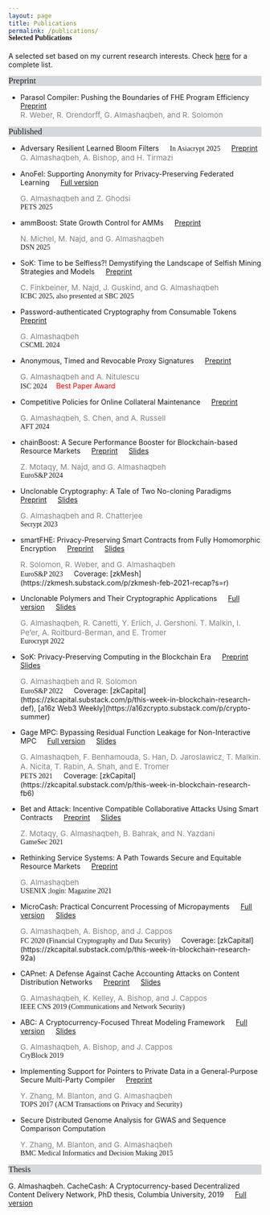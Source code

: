 ```yaml
---
layout: page
title: Publications
permalink: /publications/
---
```


<h4 style="font-family: 'Comic Sans MS'; margin-top: -30px;">Selected Publications</h4>

A selected set based on my current research interests. Check [here](https://scholar.google.com/citations?hl=en&user=QKIkII0AAAAJ&view_op=list_works&sortby=pubdate) for a complete list.<br/>

<div style="font-family: 'Comic Sans MS'; font-size:17px; background-color:rgb(213, 216, 220);margin-bottom:6px;">Preprint</div> 

* Parasol Compiler: Pushing the Boundaries of FHE Program Efficiency &emsp; [Preprint](https://eprint.iacr.org/2025/1144.pdf)<br/>
  <span style="color:grey; font-size:15px;">R. Weber, R. Orendorff, G. Almashaqbeh, and R. Solomon</span>


<div style="font-family: 'Comic Sans MS'; font-size:17px; background-color:rgb(213, 216, 220);margin-bottom:6px;">Published</div> 

* Adversary Resilient Learned Bloom Filters &emsp; <span style="font-family: 'Comic Sans MS';">In Asiacrypt 2025</span>  &emsp; [Preprint](https://eprint.iacr.org/2024/754.pdf)<br/>
  <span style="color:grey; font-size:15px;">G. Almashaqbeh, A. Bishop, and H. Tirmazi</span>

* AnoFel: Supporting Anonymity for Privacy-Preserving Federated Learning &emsp; [Full version](https://petsymposium.org/popets/2025/popets-2025-0051.pdf)<br/>
  <div style="color:grey; font-size:15px;">G. Almashaqbeh and Z. Ghodsi</div>
  <span style="font-family: 'Comic Sans MS';">PETS 2025</span>

* ammBoost: State Growth Control for AMMs &emsp; [Preprint](https://eprint.iacr.org/2024/1021)<br/>
  <div style="color:grey; font-size:15px;">N. Michel, M. Najd, and G. Almashaqbeh</div>
  <span style="font-family: 'Comic Sans MS';">DSN 2025</span>

* SoK: Time to be Selfless?! Demystifying the Landscape of Selfish Mining Strategies and Models &emsp; [Preprint](https://eprint.iacr.org/2025/43)<br/>
  <div style="color:grey; font-size:15px;">C. Finkbeiner, M. Najd, J. Guskind, and G. Almashaqbeh</div>
  <span style="font-family: 'Comic Sans MS';">ICBC 2025, also presented at SBC 2025</span>

* Password-authenticated Cryptography from Consumable Tokens &emsp; [Preprint](https://eprint.iacr.org/2024/1283)<br/>
  <div style="color:grey; font-size:15px;">G. Almashaqbeh</div>
  <span style="font-family: 'Comic Sans MS';">CSCML 2024</span>

* Anonymous, Timed and Revocable Proxy Signatures &emsp; [Preprint](https://eprint.iacr.org/2023/833)<br/>
  <div style="color:grey; font-size:15px;">G. Almashaqbeh and A. Nitulescu</div>
  <span style="font-family: 'Comic Sans MS';">ISC 2024</span> &emsp;<span style="color:red;">Best Paper Award</span>

* Competitive Policies for Online Collateral Maintenance &emsp; [Preprint](https://eprint.iacr.org/2024/1022)<br/>
  <div style="color:grey; font-size:15px;">G. Almashaqbeh, S. Chen, and A. Russell</div>
  <span style="font-family: 'Comic Sans MS';">AFT 2024</span> 

* chainBoost: A Secure Performance Booster for Blockchain-based Resource Markets &emsp; [Preprint](https://eprint.iacr.org/2024/1020) &emsp; [Slides](../slides/chainboost-eurosp-2024.pdf)<br/>
  <div style="color:grey; font-size:15px;">Z. Motaqy, M. Najd, and G. Almashaqbeh</div>
  <span style="font-family: 'Comic Sans MS';">EuroS&P 2024</span> 

* Unclonable Cryptography: A Tale of Two No-cloning Paradigms &emsp; [Preprint](https://eprint.iacr.org/2023/702) &emsp; [Slides](../slides/secrypt23.pdf)<br/>
  <div style="color:grey; font-size:15px;">G. Almashaqbeh and R. Chatterjee</div>
  <span style="font-family: 'Comic Sans MS';">Secrypt 2023</span> 

* smartFHE: Privacy-Preserving Smart Contracts from Fully Homomorphic Encryption &emsp; [Preprint](https://eprint.iacr.org/2021/133) &emsp; [Slides](../slides/smartfhe.pdf) <br/>
  <div style="color:grey; font-size:15px;">R. Solomon, R. Weber, and G. Almashaqbeh</div>
  <span style="font-family: 'Comic Sans MS';">EuroS&P 2023</span> &emsp; Coverage: [zkMesh](https://zkmesh.substack.com/p/zkmesh-feb-2021-recap?s=r)

* Unclonable Polymers and Their Cryptographic Applications &emsp; [Full version](https://eprint.iacr.org/2022/658) &emsp; [Slides](../slides/eurocrypt22.pdf)<br/>
  <div style="color:grey; font-size:15px;">G. Almashaqbeh, R. Canetti, Y. Erlich, J. Gershoni. T. Malkin, I. Pe’er, A. Roitburd-Berman, and E. Tromer</div>
  <span style="font-family: 'Comic Sans MS';">Eurocrypt 2022</span> 

* SoK: Privacy-Preserving Computing in the Blockchain Era &emsp; [Preprint](https://eprint.iacr.org/2021/727.pdf) &emsp; [Slides](../slides/sok-eurosp22.pdf)<br/>
  <div style="color:grey; font-size:15px;">G. Almashaqbeh and R. Solomon</div>
  <span style="font-family: 'Comic Sans MS';">EuroS&P 2022</span> &emsp; Coverage: [zkCapital](https://zkcapital.substack.com/p/this-week-in-blockchain-research-def), [a16z Web3 Weekly](https://a16zcrypto.substack.com/p/crypto-summer)

* Gage MPC: Bypassing Residual Function Leakage for Non-Interactive MPC &emsp; [Full version](https://eprint.iacr.org/2021/256) &emsp; [Slides](../slides/gagempc-pets-2021.pdf)<br/>
  <div style="color:grey; font-size:15px;">G. Almashaqbeh, F. Benhamouda, S. Han, D. Jaroslawicz, T. Malkin. A. Nicita, T. Rabin, A. Shah, and E. Tromer</div>
  <span style="font-family: 'Comic Sans MS';">PETS 2021</span> &emsp; Coverage: [zkCapital](https://zkcapital.substack.com/p/this-week-in-blockchain-research-fb6)

* Bet and Attack: Incentive Compatible Collaborative Attacks Using Smart Contracts &emsp; [Preprint](https://arxiv.org/pdf/2010.12280.pdf) &emsp; [Slides](../slides/gamesec21.pdf)<br/>
  <div style="color:grey; font-size:15px;">Z. Motaqy, G. Almashaqbeh, B. Bahrak, and N. Yazdani</div>
  <span style="font-family: 'Comic Sans MS';">GameSec 2021</span>  

* Rethinking Service Systems: A Path Towards Secure and Equitable Resource Markets &emsp; [Preprint](./preprint/almashaqbeh-login-21.pdf)<br/>
  <div style="color:grey; font-size:15px;">G. Almashaqbeh</div>
  <span style="font-family: 'Comic Sans MS';">USENIX ;login: Magazine 2021</span> 

* MicroCash: Practical Concurrent Processing of Micropayments &emsp; [Full version](https://arxiv.org/abs/1911.08520) &emsp; [Slides](../slides/microcash-fc-2020.pdf)<br/>
  <div style="color:grey; font-size:15px;">G. Almashaqbeh, A. Bishop, and J. Cappos</div>
  <span style="font-family: 'Comic Sans MS';">FC 2020 (Financial Cryptography and Data Security)</span> &emsp; Coverage: [zkCapital](https://zkcapital.substack.com/p/this-week-in-blockchain-research-92a)
  
* CAPnet: A Defense Against Cache Accounting Attacks on Content Distribution Networks &emsp; [Preprint](https://arxiv.org/abs/1906.10272) &emsp; [Slides](../slides/capnet-cns-2019.pdf)<br/>
  <div style="color:grey; font-size:15px;">G. Almashaqbeh, K. Kelley, A. Bishop, and J. Cappos</div>
  <span style="font-family: 'Comic Sans MS';">IEEE CNS 2019 (Communications and Network Security)</span>

* ABC: A Cryptocurrency-Focused Threat Modeling Framework &emsp; [Full version](https://arxiv.org/abs/1903.03422) &emsp; [Slides](../slides/abc-cryblock-2019.pdf)<br/>
  <div style="color:grey; font-size:15px;">G. Almashaqbeh, A. Bishop, and J. Cappos</div>
  <span style="font-family: 'Comic Sans MS';">CryBlock 2019</span>  

* Implementing Support for Pointers to Private Data in a General-Purpose Secure Multi-Party Compiler &emsp; [Preprint](https://arxiv.org/abs/1509.01763)<br/>
  <div style="color:grey; font-size:15px;">Y. Zhang, M. Blanton, and G. Almashaqbeh</div>
  <span style="font-family: 'Comic Sans MS';">TOPS 2017 (ACM Transactions on Privacy and Security)</span> 

* Secure Distributed Genome Analysis for GWAS and Sequence Comparison Computation<br/>
  <div style="color:grey; font-size:15px;">Y. Zhang, M. Blanton, and G. Almashaqbeh</div> 
  <div style="font-family: 'Comic Sans MS';">BMC Medical Informatics and Decision Making 2015</div>


<div style="font-family: 'Comic Sans MS'; font-size:17px; background-color:rgb(213, 216, 220);margin-bottom:6px;">Thesis</div> 

G. Almashaqbeh. CacheCash: A Cryptocurrency-based Decentralized Content Delivery Network, PhD thesis, Columbia University, 2019 &emsp; [Full version](https://academiccommons.columbia.edu/doi/10.7916/d8-kmv2-7n57)

